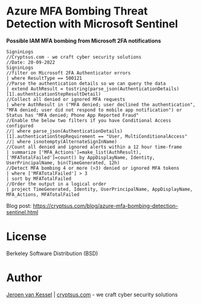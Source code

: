 # Azure MFA Bombing Threat Detection with Microsoft Sentinel

**Possible IAM MFA bombing from Microsoft 2FA notifications**

```
SigninLogs
//Cryptsus.com - we craft cyber security solutions
//Date: 20-09-2022
SigninLogs
//filter on Microsoft 2FA Authenticator errors
| where ResultType == 500121
//Parse the authentication details so we can query the data
| extend AuthResult = tostring(parse_json(AuthenticationDetails)[1].authenticationStepResultDetail)
//Collect all denied or ignored MFA requests
| where AuthResult in ("MFA denied; user declined the authentication", "MFA denied; user did not respond to mobile app notification") or Status has "MFA denied; Phone App Reported Fraud"
//Enable the below two filters if you have Conditional Access configured
//| where parse_json(AuthenticationDetails)[1].authenticationStepRequirement == "User, MultiConditionalAccess"
//| where isnotempty(AlternateSignInName)
//Count all denied and ignored alerts within a 12 hour time-frame
| summarize ['MFA_Actions']=make_list(AuthResult), ['MFATotalFailed']=count() by AppDisplayName, Identity, UserPrincipalName, bin(TimeGenerated, 12h)
//Detect MFA bombing 4 or more (>3) denied or ignored MFA tokens
| where ['MFATotalFailed'] > 3
| sort by MFATotalFailed
//Order the output in a logical order
| project TimeGenerated, Identity, UserPrincipalName, AppDisplayName, MFA_Actions, MFATotalFailed
```

Blog post: https://cryptsus.com/blog/azure-mfa-bombing-detection-sentinel.html

# License
Berkeley Software Distribution (BSD)

# Author
[Jeroen van Kessel](https://twitter.com/jeroenvkessel) | [cryptsus.com](https://cryptsus.com) - we craft cyber security solutions
